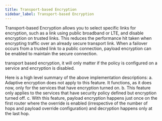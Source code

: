 ```yaml
---
title: Transport-based Encryption
sidebar_label: Transport-based Encryption
---
```


Transport-based Encryption allows you to select specific links for encryption, such as a link using public broadband or LTE, and disable encryption on trusted links. This reduces the performance hit taken when encrypting traffic over an already secure transport link. When a failover occurs from a trusted link to a public connection, payload encryption can be enabled to maintain the secure connection. 
 
transport based encryption, it will only matter if the policy is configured on a service and encryption is disabled. 

Here is a high level summary of the above implementation descriptions:
a.	Adaptive encryption does not apply to this feature. It functions, as it does now, only for the services that have encryption turned on.
b.	This feature only applies to the services that have security policy defined but encryption turned off.
c.	With this feature, payload encryption happens just once on the first router where the override is enabled (irrespective of the number of hops and payload override configuration) and decryption happens only at the last hop.
